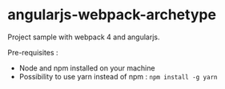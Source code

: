 # angularjs-webpack-archetype
Project sample with webpack 4 and angularjs.

Pre-requisites :
- Node and npm installed on your machine
- Possibility to use yarn instead of npm :
`npm install -g yarn`


